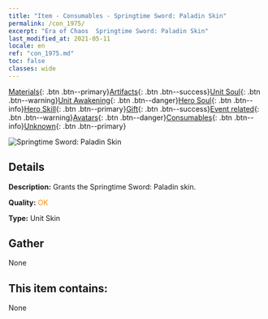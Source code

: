 ```yaml
---
title: "Item - Consumables - Springtime Sword: Paladin Skin"
permalink: /con_1975/
excerpt: "Era of Chaos  Springtime Sword: Paladin Skin"
last_modified_at: 2021-05-11
locale: en
ref: "con_1975.md"
toc: false
classes: wide
---
```

 [Materials](/Items/){: .btn .btn--primary}[Artifacts](/Items/Artifacts/){: .btn .btn--success}[Unit Soul](/Items/UnitSoul/){: .btn .btn--warning}[Unit Awakening](/Items/UnitAwakening/){: .btn .btn--danger}[Hero Soul](/Items/HeroSoul/){: .btn .btn--info}[Hero Skill](/Items/HeroSkill/){: .btn .btn--primary}[Gift](/Items/Gift/){: .btn .btn--success}[Event related](/Items/Events/){: .btn .btn--warning}[Avatars](/Items/Avatars/){: .btn .btn--danger}[Consumables](/Items/Consumables/){: .btn .btn--info}[Unknown](/Items/Unknown/){: .btn .btn--primary}

 ![Springtime Sword: Paladin Skin](/images/u/ti_shengqishiqixi.jpg)

## Details
 **Description:** Grants the Springtime Sword: Paladin skin.

 **Quality:** <span style="color: #FF8C00">OK</span>

 **Type:** Unit Skin

## Gather

  None

## This item contains:

  None

